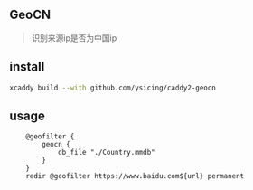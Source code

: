 ## GeoCN

> 识别来源ip是否为中国ip

## install

```bash
xcaddy build --with github.com/ysicing/caddy2-geocn
```

## usage

```caddyfile
    @geofilter {
        geocn {
            db_file "./Country.mmdb"
        }
    }
    redir @geofilter https://www.baidu.com${url} permanent
```